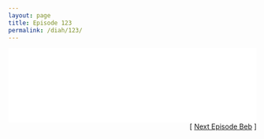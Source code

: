 ```yaml
---
layout: page
title: Episode 123
permalink: /diah/123/
---
```


<iframe allowfullscreen="true" frameborder="0" style="width:100%;" marginheight="0" marginwidth="0" mozallowfullscreen="true" scrolling="NO" src="//gdriveplayer.us/embed2.php?link=FC%252FYzC1bPs6LWloJrrqRygtW4hjak63VKh4a8Rye9NBdX9bj38LbJh9Isv%252FzyVUoPA5grCsCYRermjjcn7n7h%252FldRa0GolUSN9krXwKp6zGO9BDnaqJYheVDlvTPRCxiN92fDathScanJTo78SnXBcPSe%252B%252FuFtb9n9YkQnYNqi3gV%252FJO9zCt1NM%252FqaIY52pMN8qQt0AvQBo42icFwAjlIq&amp;no_adult=yes" webkitallowfullscreen="true"></iframe>

<div align="right">[ <a href="/diah/124/">Next Episode Beb</a> ]</div>

